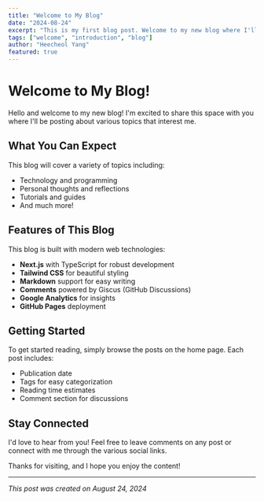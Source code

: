 ```yaml
---
title: "Welcome to My Blog"
date: "2024-08-24"
excerpt: "This is my first blog post. Welcome to my new blog where I'll be sharing thoughts, ideas, and experiences."
tags: ["welcome", "introduction", "blog"]
author: "Heecheol Yang"
featured: true
---
```


# Welcome to My Blog!

Hello and welcome to my new blog! I'm excited to share this space with you where I'll be posting about various topics that interest me.

## What You Can Expect

This blog will cover a variety of topics including:

- Technology and programming
- Personal thoughts and reflections  
- Tutorials and guides
- And much more!

## Features of This Blog

This blog is built with modern web technologies:

- **Next.js** with TypeScript for robust development
- **Tailwind CSS** for beautiful styling
- **Markdown** support for easy writing
- **Comments** powered by Giscus (GitHub Discussions)
- **Google Analytics** for insights
- **GitHub Pages** deployment

## Getting Started

To get started reading, simply browse the posts on the home page. Each post includes:

- Publication date
- Tags for easy categorization  
- Reading time estimates
- Comment section for discussions

## Stay Connected

I'd love to hear from you! Feel free to leave comments on any post or connect with me through the various social links.

Thanks for visiting, and I hope you enjoy the content!

---

*This post was created on August 24, 2024*